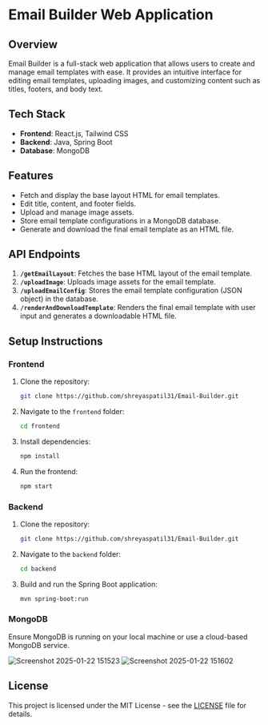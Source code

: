 # Email Builder Web Application

## Overview
Email Builder is a full-stack web application that allows users to create and manage email templates with ease. It provides an intuitive interface for editing email templates, uploading images, and customizing content such as titles, footers, and body text.

## Tech Stack
- **Frontend**: React.js, Tailwind CSS
- **Backend**: Java, Spring Boot
- **Database**: MongoDB

## Features
- Fetch and display the base layout HTML for email templates.
- Edit title, content, and footer fields.
- Upload and manage image assets.
- Store email template configurations in a MongoDB database.
- Generate and download the final email template as an HTML file.

## API Endpoints
1. **`/getEmailLayout`**: Fetches the base HTML layout of the email template.
2. **`/uploadImage`**: Uploads image assets for the email template.
3. **`/uploadEmailConfig`**: Stores the email template configuration (JSON object) in the database.
4. **`/renderAndDownloadTemplate`**: Renders the final email template with user input and generates a downloadable HTML file.

## Setup Instructions

### Frontend
1. Clone the repository:
    ```bash
    git clone https://github.com/shreyaspatil31/Email-Builder.git
    ```
2. Navigate to the `frontend` folder:
    ```bash
    cd frontend
    ```
3. Install dependencies:
    ```bash
    npm install
    ```
4. Run the frontend:
    ```bash
    npm start
    ```

### Backend
1. Clone the repository:
    ```bash
    git clone https://github.com/shreyaspatil31/Email-Builder.git
    ```
2. Navigate to the `backend` folder:
    ```bash
    cd backend
    ```
3. Build and run the Spring Boot application:
    ```bash
    mvn spring-boot:run
    ```

### MongoDB
Ensure MongoDB is running on your local machine or use a cloud-based MongoDB service.

![Screenshot 2025-01-22 151523](https://github.com/user-attachments/assets/fea9e310-8ff3-4093-9d33-1587d5eafc47)
![Screenshot 2025-01-22 151602](https://github.com/user-attachments/assets/aac25892-e785-41cf-b5f2-0488f0366ac5)

## License
This project is licensed under the MIT License - see the [LICENSE](LICENSE) file for details.
